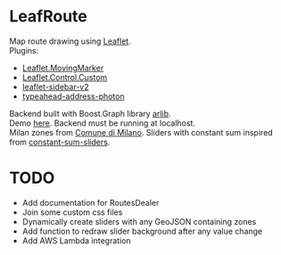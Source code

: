 # LeafRoute
Map route drawing using [Leaflet](https://github.com/Leaflet/Leaflet).  
Plugins:

- [Leaflet.MovingMarker](https://github.com/ewoken/Leaflet.MovingMarker)
- [Leaflet.Control.Custom](https://github.com/yigityuce/Leaflet.Control.Custom)
- [leaflet-sidebar-v2](https://github.com/nickpeihl/leaflet-sidebar-v2)  
- [typeahead-address-photon](https://github.com/komoot/typeahead-address-photon)  

Backend built with Boost.Graph library [arlib](https://github.com/leonardoarcari/arlib).  
Demo [here](https://bebora.github.io/LeafRoute/singleroute.html). Backend must be running at localhost.  
Milan zones from [Comune di Milano](https://geoportale.comune.milano.it/ATOM/SIT/Municipi/Municipi_Dataset_1.xml).
Sliders with constant sum inspired from [constant-sum-sliders](https://github.com/jacobsolomon15/constant-sum-sliders).  


# TODO
- Add documentation for RoutesDealer
- Join some custom css files
- Dynamically create sliders with any GeoJSON containing zones
- Add function to redraw slider background after any value change
- Add AWS Lambda integration
